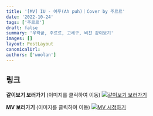 ```yaml
---
title: '[MV] IU - 어푸(Ah puh)｜Cover by 주르르'
date: '2022-10-24'
tags: ['주르르']
draft: false
summary: '우왁굳, 주르르, 고세구, 비챤 같이보기'
images: []
layout: PostLayout
canonicalUrl:
authors: ['woolan']
---
```


## 링크

**같이보기 보러가기** (이미지를 클릭하여 이동)
[![같이보기 보러가기](https://cdn.discordapp.com/attachments/1136601898116464710/1211650793904807976/logo.png?ex=65eef8bc&is=65dc83bc&hm=95dc0e08c1f43025dd60def429896697b3787a9f923593eb50b24e9fb6280361&)](https://cafe.naver.com/steamindiegame/8178248)

**MV 보러가기** (이미지를 클릭하여 이동)
[![MV 시청하기](https://i.ytimg.com/vi/_OsnBqrh6yg/maxresdefault.jpg)](https://youtu.be/_OsnBqrh6yg)
